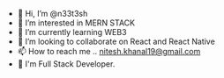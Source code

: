 - 👋 Hi, I’m @n33t3sh
- 👀 I’m interested in MERN STACK
- 🌱 I’m currently learning WEB3
- 💞️ I’m looking to collaborate on React and React Native
- 📫 How to reach me .. nitesh.khanal19@gmail.com
- 🚀 I'm Full Stack Developer.

<!---
n33t3sh/n33t3sh is a ✨ special ✨ repository because its `README.md` (this file) appears on your GitHub profile.
You can click the Preview link to take a look at your changes.
--->
